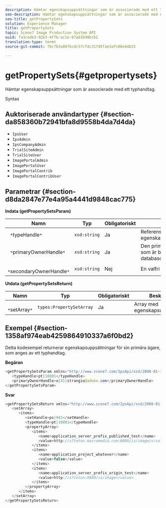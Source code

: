 ```yaml
---
description: Hämtar egenskapsuppsättningar som är associerade med ett typhandtag.
seo-description: Hämtar egenskapsuppsättningar som är associerade med ett typhandtag.
seo-title: getPropertySets
solution: Experience Manager
title: getPropertySets
topic: Scene7 Image Production System API
uuid: fa3cadb3-92b3-4ffb-ac1e-87a01b98bcb2
translation-type: tm+mt
source-git-commit: 7bc7b3a86fbcdc57cfdc31745fae3afc06e44b15

---
```



# getPropertySets{#getpropertysets}

Hämtar egenskapsuppsättningar som är associerade med ett typhandtag.

Syntax

## Auktoriserade användartyper {#section-da858360b72941bfa8d9558b4da7d4da}

* `IpsUser`
* `IpsAdmin`
* `IpsCompanyAdmin`
* `TrialSiteAdmin`
* `TrialSiteUser`
* `ImagePortalAdmin`
* `ImagePortalUser`
* `ImagePortalContrib`
* `ImagePortalContribUser`

## Parametrar {#section-d8da2847e77e4a95a4441d9848cac775}

**Indata (getPropertySetsParam)**

| Namn | Typ | Obligatoriskt | Beskrivning |
|---|---|---|---|
| ` *`typeHandle`*` | `xsd:string` | Ja | Referensen till egenskapsuppsättningstypen. |
| ` *`primaryOwnerHandle`*` | `xsd:string` | Ja | Den primära ägaren av data som är bundna till databasobjektet. |
| ` *`secondaryOwnerHandle`*` | `xsd:string` | Nej | En valfri sekundär dataägare. |

**Utdata (getPropertySetsReturn)**

| Namn | Typ | Obligatoriskt | Beskrivning |
|---|---|---|---|
| ` *`setArray`*` | `types:PropertySetArray` | Ja | Array med egenskapsuppsättningar. |

## Exempel {#section-1358af974eab4259864910337a6f0bd2}

Detta kodexempel returnerar egenskapsuppsättningar för sin primära ägare, som anges av ett typhandtag.

**Begäran**

```java
<getPropertySetsParam xmlns="http://www.scene7.com/IpsApi/xsd/2008-01-15">
   <typeHandle>pt|10801</typeHandle>
   <primaryOwnerHandle>u|41|strangio@adobe.com</primaryOwnerHandle>
</getPropertySetsParam>
```

**Svar**

```java
<getPropertySetsReturn xmlns="http://www.scene7.com/IpsApi/xsd/2008-01-15">
   <setArray>
      <items>
         <setHandle>ps|941</setHandle>
         <typeHandle>pt|10801</typeHandle>
         <propertyArray>
            <items>
               <name>application_server_prefix_published_test</name>
               <value>http://s7teton.macromedia.com:8080/is/image/</value>
            </items>
            <items>
               <name>application_project_whatever</name>
               <value>false</value>
            </items>
            <items>
               <name>application_server_prefix_origin_test</name>
               <value>http://s7teton:8080/is/image</value>
            </items>
         </propertyArray>
      </items>
   </setArray>
</getPropertySetsReturn>
```

